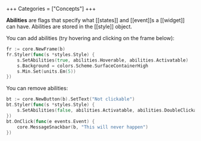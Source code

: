 +++
Categories = ["Concepts"]
+++

**Abilities** are flags that specify what [[states]] and [[event]]s a [[widget]] can have. Abilities are stored in the [[style]] object.

You can add abilities (try hovering and clicking on the frame below):

```Go
fr := core.NewFrame(b)
fr.Styler(func(s *styles.Style) {
    s.SetAbilities(true, abilities.Hoverable, abilities.Activatable)
    s.Background = colors.Scheme.SurfaceContainerHigh
    s.Min.Set(units.Em(5))
})
```

You can remove abilities:

```Go
bt := core.NewButton(b).SetText("Not clickable")
bt.Styler(func(s *styles.Style) {
    s.SetAbilities(false, abilities.Activatable, abilities.DoubleClickable, abilities.TripleClickable)
})
bt.OnClick(func(e events.Event) {
    core.MessageSnackbar(b, "This will never happen")
})
```
